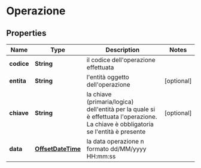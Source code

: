 
# Operazione

## Properties
Name | Type | Description | Notes
------------ | ------------- | ------------- | -------------
**codice** | **String** | il codice dell&#39;operazione effettuata | 
**entita** | **String** | l&#39;entità oggetto dell&#39;operazione |  [optional]
**chiave** | **String** | la chiave (primaria/logica) dell&#39;entità per la quale si è effettuata l&#39;operazione. La chiave è obbligatoria se l&#39;entità è presente |  [optional]
**data** | [**OffsetDateTime**](OffsetDateTime.md) | la data operazione n formato dd/MM/yyyy HH:mm:ss | 




